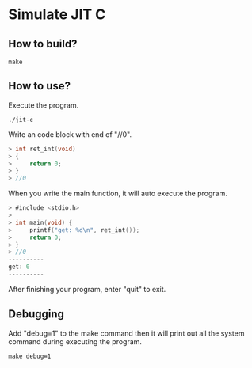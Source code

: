 # Simulate JIT C

## How to build?

```
make
```

## How to use?

Execute the program.

```
./jit-c
```

Write an code block with end of "//0".

```c
> int ret_int(void)
> {
>     return 0;
> }
> //0
```

When you write the main function, it will auto execute the program.

```c
> #include <stdio.h>
>
> int main(void) {
>     printf("get: %d\n", ret_int());
>     return 0;
> }
> //0
----------
get: 0
----------
```

After finishing your program, enter "quit" to exit.

## Debugging

Add "debug=1" to the make command then it will print out all the system command during executing the program.

```
make debug=1
```
